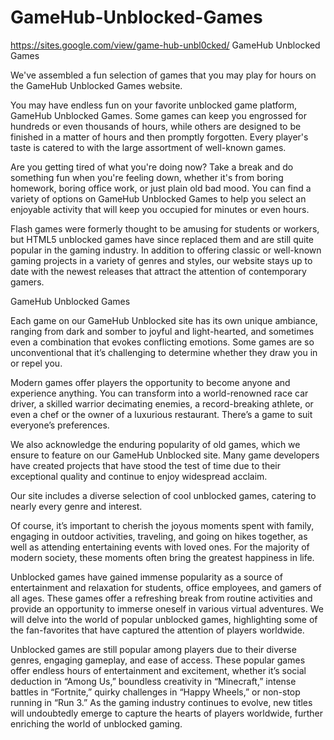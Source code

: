 # GameHub-Unblocked-Games
https://sites.google.com/view/game-hub-unbl0cked/
GameHub Unblocked Games

We've assembled a fun selection of games that you may play for hours on the GameHub Unblocked Games website.

You may have endless fun on your favorite unblocked game platform, GameHub Unblocked Games. Some games can keep you engrossed for hundreds or even thousands of hours, while others are designed to be finished in a matter of hours and then promptly forgotten. Every player's taste is catered to with the large assortment of well-known games.

Are you getting tired of what you're doing now? Take a break and do something fun when you're feeling down, whether it's from boring homework, boring office work, or just plain old bad mood. You can find a variety of options on GameHub Unblocked Games to help you select an enjoyable activity that will keep you occupied for minutes or even hours.

Flash games were formerly thought to be amusing for students or workers, but HTML5 unblocked games have since replaced them and are still quite popular in the gaming industry. In addition to offering classic or well-known gaming projects in a variety of genres and styles, our website stays up to date with the newest releases that attract the attention of contemporary gamers.

GameHub Unblocked Games

Each game on our GameHub Unblocked site has its own unique ambiance, ranging from dark and somber to joyful and light-hearted, and sometimes even a combination that evokes conflicting emotions. Some games are so unconventional that it’s challenging to determine whether they draw you in or repel you.

Modern games offer players the opportunity to become anyone and experience anything. You can transform into a world-renowned race car driver, a skilled warrior decimating enemies, a record-breaking athlete, or even a chef or the owner of a luxurious restaurant. There’s a game to suit everyone’s preferences.

We also acknowledge the enduring popularity of old games, which we ensure to feature on our GameHub Unblocked site. Many game developers have created projects that have stood the test of time due to their exceptional quality and continue to enjoy widespread acclaim.

Our site includes a diverse selection of cool unblocked games, catering to nearly every genre and interest.

Of course, it’s important to cherish the joyous moments spent with family, engaging in outdoor activities, traveling, and going on hikes together, as well as attending entertaining events with loved ones. For the majority of modern society, these moments often bring the greatest happiness in life.

Unblocked games have gained immense popularity as a source of entertainment and relaxation for students, office employees, and gamers of all ages. These games offer a refreshing break from routine activities and provide an opportunity to immerse oneself in various virtual adventures. We will delve into the world of popular unblocked games, highlighting some of the fan-favorites that have captured the attention of players worldwide.

Unblocked games are still popular among players due to their diverse genres, engaging gameplay, and ease of access. These popular games offer endless hours of entertainment and excitement, whether it’s social deduction in “Among Us,” boundless creativity in “Minecraft,” intense battles in “Fortnite,” quirky challenges in “Happy Wheels,” or non-stop running in “Run 3.” As the gaming industry continues to evolve, new titles will undoubtedly emerge to capture the hearts of players worldwide, further enriching the world of unblocked gaming. 
